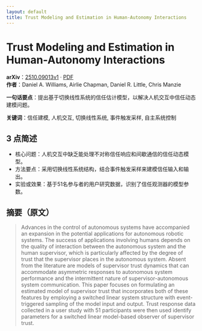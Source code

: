 ```yaml
---
layout: default
title: Trust Modeling and Estimation in Human-Autonomy Interactions
---
```


# Trust Modeling and Estimation in Human-Autonomy Interactions
**arXiv**：[2510.09013v1](https://arxiv.org/abs/2510.09013) · [PDF](https://arxiv.org/pdf/2510.09013.pdf)  
**作者**：Daniel A. Williams, Airlie Chapman, Daniel R. Little, Chris Manzie  

**一句话要点**：提出基于切换线性系统的信任估计模型，以解决人机交互中信任动态建模问题。

**关键词**：信任建模, 人机交互, 切换线性系统, 事件触发采样, 自主系统控制

## 3 点简述
- 核心问题：人机交互中缺乏能处理不对称信任响应和间歇通信的信任动态模型。
- 方法要点：采用切换线性系统结构，结合事件触发采样来建模信任输入和输出。
- 实验或效果：基于51名参与者的用户研究数据，识别了信任观测器的模型参数。

## 摘要（原文）

> Advances in the control of autonomous systems have accompanied an expansion
> in the potential applications for autonomous robotic systems. The success of
> applications involving humans depends on the quality of interaction between the
> autonomous system and the human supervisor, which is particularly affected by
> the degree of trust that the supervisor places in the autonomous system. Absent
> from the literature are models of supervisor trust dynamics that can
> accommodate asymmetric responses to autonomous system performance and the
> intermittent nature of supervisor-autonomous system communication. This paper
> focuses on formulating an estimated model of supervisor trust that incorporates
> both of these features by employing a switched linear system structure with
> event-triggered sampling of the model input and output. Trust response data
> collected in a user study with 51 participants were then used identify
> parameters for a switched linear model-based observer of supervisor trust.


